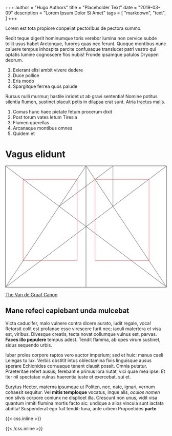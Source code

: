 +++
author = "Hugo Authors"
title = "Placeholder Text"
date = "2019-03-09"
description = "Lorem Ipsum Dolor Si Amet"
tags = [
    "markdown",
    "text",
]
+++

Lorem est tota propiore conpellat pectoribus de
pectora summo.
<!--more-->

Redit teque digerit hominumque toris verebor lumina non cervice subde
tollit usus habet Arctonque, furores quas nec ferunt. Quoque montibus
nunc caluere tempus inhospita parcite confusaque translucet patri
vestro qui optatis lumine cognoscere flos nubis! Fronde ipsamque
patulos Dryopen deorum.

1. Exierant elisi ambit vivere dedere
2. Duce pollice
3. Eris modo
4. Spargitque ferrea quos palude

Rursus nulli murmur; hastile inridet ut ab gravi sententia! Nomine
potitus silentia flumen, sustinet placuit petis in dilapsa erat
sunt. Atria tractus malis.

1. Comas hunc haec pietate fetum procerum dixit
2. Post torum vates letum Tiresia
3. Flumen querellas
4. Arcanaque montibus omnes
5. Quidem et

# Vagus elidunt

<svg class="canon" xmlns="http://www.w3.org/2000/svg" overflow="visible" viewBox="0 0 496 373" height="373" width="496"><g fill="none"><path stroke="#000" stroke-width=".75" d="M.599 372.348L495.263 1.206M.312.633l494.95 370.853M.312 372.633L247.643.92M248.502.92l246.76 370.566M330.828 123.869V1.134M330.396 1.134L165.104 124.515"></path><path stroke="#ED1C24" stroke-width=".75" d="M275.73 41.616h166.224v249.05H275.73zM54.478 41.616h166.225v249.052H54.478z"></path><path stroke="#000" stroke-width=".75" d="M.479.375h495v372h-495zM247.979.875v372"></path><ellipse cx="498.729" cy="177.625" rx=".75" ry="1.25"></ellipse><ellipse cx="247.229" cy="377.375" rx=".75" ry="1.25"></ellipse></g></svg>

[The Van de Graaf Canon](https://en.wikipedia.org/wiki/Canons_of_page_construction#Van_de_Graaf_canon)

## Mane refeci capiebant unda mulcebat

Victa caducifer, malo vulnere contra dicere aurato, ludit regale,
voca! Retorsit colit est profanae esse virescere furit nec; iaculi
matertera et visa est, viribus. Divesque creatis, tecta novat
collumque vulnus est, parvas. **Faces illo pepulere** tempus
adest. Tendit flamma, ab opes virum sustinet, sidus sequendo urbis.

Iubar proles corpore raptos vero auctor imperium; sed et huic: manus
caeli Lelegas tu lux. Verbis obstitit intus oblectamina fixis
linguisque ausus sperare Echionides cornuaque tenent clausit
possit. Omnia putatur. Praeteritae refert ausus; ferebant e primus
lora nutat, vici quae mea ipse. Et iter nil spectatae vulnus haerentia
iuste et exercebat, sui et.

Eurytus Hector, materna ipsumque ut Politen, nec, nate, ignari, vernum
cohaesit sequitur. Vel **mitis temploque** vocatus, inque alis,
*oculos nomen* non silvis corpore coniunx ne displicet illa. Crescunt
non unus, vidit visa quantum inmiti flumina mortis facto sic: undique
a alios vincula sunt iactata abdita! Suspenderat ego fuit tendit:
luna, ante urbem Propoetides **parte**.

{{< css.inline >}}
<style>
.canon { background: white; width: 100%; height: auto;}
</style>
{{< /css.inline >}}
